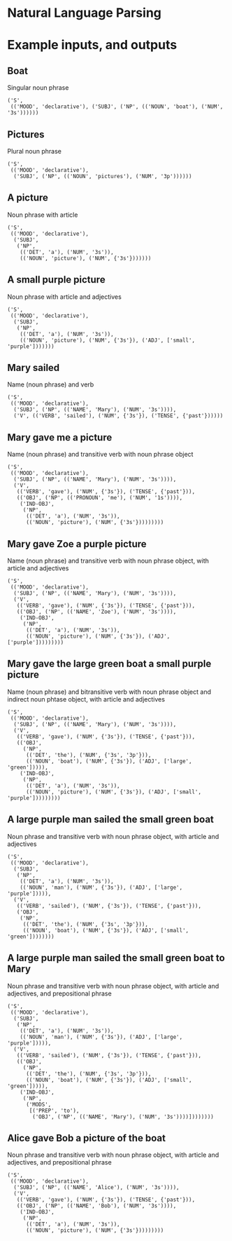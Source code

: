 # Natural Language Parsing 

# Example inputs, and outputs

## Boat

Singular noun phrase

```
('S',
 (('MOOD', 'declarative'), ('SUBJ', ('NP', (('NOUN', 'boat'), ('NUM', '3s'))))))
```

## Pictures

Plural noun phrase

```
('S',
 (('MOOD', 'declarative'),
  ('SUBJ', ('NP', (('NOUN', 'pictures'), ('NUM', '3p'))))))
```

## A picture

Noun phrase with article

```
('S',
 (('MOOD', 'declarative'),
  ('SUBJ',
   ('NP',
    (('DET', 'a'), ('NUM', '3s')),
    (('NOUN', 'picture'), ('NUM', {'3s'}))))))
```

## A small purple picture

Noun phrase with article and adjectives

```
('S',
 (('MOOD', 'declarative'),
  ('SUBJ',
   ('NP',
    (('DET', 'a'), ('NUM', '3s')),
    (('NOUN', 'picture'), ('NUM', {'3s'}), ('ADJ', ['small', 'purple']))))))
```

## Mary sailed

Name (noun phrase) and verb

```
('S',
 (('MOOD', 'declarative'),
  ('SUBJ', ('NP', (('NAME', 'Mary'), ('NUM', '3s')))),
  ('V', (('VERB', 'sailed'), ('NUM', {'3s'}), ('TENSE', {'past'})))))
```

## Mary gave me a picture

Name (noun phrase) and transitive verb with noun phrase object 

```
('S',
 (('MOOD', 'declarative'),
  ('SUBJ', ('NP', (('NAME', 'Mary'), ('NUM', '3s')))),
  ('V',
   (('VERB', 'gave'), ('NUM', {'3s'}), ('TENSE', {'past'})),
   (('OBJ', ('NP', (('PRONOUN', 'me'), ('NUM', '1s')))),
    ('IND-OBJ',
     ('NP',
      (('DET', 'a'), ('NUM', '3s')),
      (('NOUN', 'picture'), ('NUM', {'3s'}))))))))
```

## Mary gave Zoe a purple picture

Name (noun phrase) and transitive verb with noun phrase object, with article and adjectives 

```
('S',
 (('MOOD', 'declarative'),
  ('SUBJ', ('NP', (('NAME', 'Mary'), ('NUM', '3s')))),
  ('V',
   (('VERB', 'gave'), ('NUM', {'3s'}), ('TENSE', {'past'})),
   (('OBJ', ('NP', (('NAME', 'Zoe'), ('NUM', '3s')))),
    ('IND-OBJ',
     ('NP',
      (('DET', 'a'), ('NUM', '3s')),
      (('NOUN', 'picture'), ('NUM', {'3s'}), ('ADJ', ['purple']))))))))
```

## Mary gave the large green boat a small purple picture

Name (noun phrase) and bitransitive verb with noun phrase object and indirect noun phtase object, with article and adjectives 

```
('S',
 (('MOOD', 'declarative'),
  ('SUBJ', ('NP', (('NAME', 'Mary'), ('NUM', '3s')))),
  ('V',
   (('VERB', 'gave'), ('NUM', {'3s'}), ('TENSE', {'past'})),
   (('OBJ',
     ('NP',
      (('DET', 'the'), ('NUM', {'3s', '3p'})),
      (('NOUN', 'boat'), ('NUM', {'3s'}), ('ADJ', ['large', 'green'])))),
    ('IND-OBJ',
     ('NP',
      (('DET', 'a'), ('NUM', '3s')),
      (('NOUN', 'picture'), ('NUM', {'3s'}), ('ADJ', ['small', 'purple']))))))))
```


## A large purple man sailed the small green boat

Noun phrase and transitive verb with noun phrase object, with article and adjectives 

```
('S',
 (('MOOD', 'declarative'),
  ('SUBJ',
   ('NP',
    (('DET', 'a'), ('NUM', '3s')),
    (('NOUN', 'man'), ('NUM', {'3s'}), ('ADJ', ['large', 'purple'])))),
  ('V',
   (('VERB', 'sailed'), ('NUM', {'3s'}), ('TENSE', {'past'})),
   ('OBJ',
    ('NP',
     (('DET', 'the'), ('NUM', {'3s', '3p'})),
     (('NOUN', 'boat'), ('NUM', {'3s'}), ('ADJ', ['small', 'green'])))))))
```

## A large purple man sailed the small green boat to Mary

Noun phrase and transitive verb with noun phrase object, with article and adjectives, and prepositional phrase 


```
('S',
 (('MOOD', 'declarative'),
  ('SUBJ',
   ('NP',
    (('DET', 'a'), ('NUM', '3s')),
    (('NOUN', 'man'), ('NUM', {'3s'}), ('ADJ', ['large', 'purple'])))),
  ('V',
   (('VERB', 'sailed'), ('NUM', {'3s'}), ('TENSE', {'past'})),
   (('OBJ',
     ('NP',
      (('DET', 'the'), ('NUM', {'3s', '3p'})),
      (('NOUN', 'boat'), ('NUM', {'3s'}), ('ADJ', ['small', 'green'])))),
    ('IND-OBJ',
     ('NP',
      ('MODS',
       [('PREP', 'to'),
        ('OBJ', ('NP', (('NAME', 'Mary'), ('NUM', '3s'))))])))))))
```

## Alice gave Bob a picture of the boat

Noun phrase and transitive verb with noun phrase object, with article and adjectives, and prepositional phrase 

```
('S',
 (('MOOD', 'declarative'),
  ('SUBJ', ('NP', (('NAME', 'Alice'), ('NUM', '3s')))),
  ('V',
   (('VERB', 'gave'), ('NUM', {'3s'}), ('TENSE', {'past'})),
   (('OBJ', ('NP', (('NAME', 'Bob'), ('NUM', '3s')))),
    ('IND-OBJ',
     ('NP',
      (('DET', 'a'), ('NUM', '3s')),
      (('NOUN', 'picture'), ('NUM', {'3s'}))))))))
```